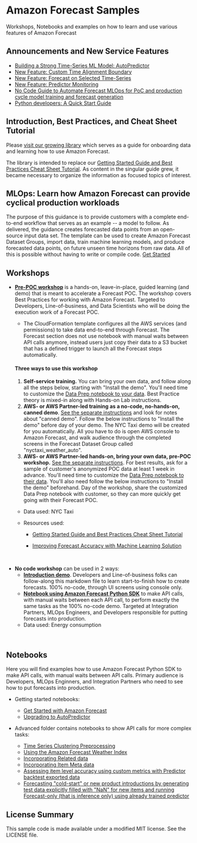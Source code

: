 # Amazon Forecast Samples

Workshops, Notebooks and examples on how to learn and use various features of Amazon Forecast


##  Announcements and New Service Features 

 - [Building a Strong Time-Series ML Model: AutoPredictor](./library/content/AutoPredictor.md)
 - [New Feature: Custom Time Alignment Boundary](./notebooks/advanced/Custom_Time_Alignment_Boundary/Time_Alignment_Boundary_Introduction.ipynb)
 - [New Feature: Forecast on Selected Time-Series](./notebooks/advanced/Forecast_Selected_TimeSeries/Forecast_Selected_TimeSeries_Introduction.ipynb)
 - [New Feature: Predictor Monitoring](./notebooks/advanced/Predictor_Monitoring/Predictor_Monitoring_Introduction.ipynb)
 - [No Code Guide to Automate Forecast MLOps for PoC and production cycle model training and forecast generation](./ml_ops/README.md)
 - [Python developers: A Quick Start Guide](https://github.com/aws-samples/amazon-forecast-samples/blob/main/notebooks/basic/Getting_Started/Amazon_Forecast_Quick_Start_Guide.ipynb)
 

##  Introduction, Best Practices, and Cheat Sheet Tutorial

Please [visit our growing library](./library/README.md) which serves as a guide for onboarding data and learning how to use Amazon Forecast.

The library is intended to replace our [Getting Started Guide and Best Practices Cheat Sheet Tutorial](https://github.com/aws-samples/amazon-forecast-samples/blob/master/ForecastCheatSheet.md).  As content in the singular guide grew, it became necessary to organize the information as focused topics of interest.


## MLOps: Learn how Amazon Forecast can provide cyclical production workloads

The purpose of this guidance is to provide customers with a complete end-to-end workflow that serves as an example -- a model to follow.  As delivered, the guidance creates forecasted data points from an open-source input data set.  The template can be used to create Amazon Forecast Dataset Groups, import data, train machine learning models, and produce forecasted data points, on future unseen time horizons from raw data.  All of this is possible without having to write or compile code.  [Get Started](./ml_ops/README.md)


## Workshops

- **[Pre-POC workshop](https://github.com/aws-samples/amazon-forecast-samples/tree/master/workshops/pre_POC_workshop)** is a hands-on, leave-in-place, guided learning (and demo) that is meant to accelerate a Forecast POC.  The workshop covers Best Practices for working with Amazon Forecast.  Targeted to Developers, Line-of-business, and Data Scientists who will be doing the execution work of a Forecast POC. 

  - The CloudFormation template configures all the AWS services (and permissions) to take data end-to-end through Forecast.  The Forecast section does not use notebook with manual waits between API calls anymore, instead users just copy their data to a S3 bucket that has a defined trigger to launch all the Forecast steps automatically.   

  #### **Three ways to use this workshop**

  1. **Self-service training.** You can bring your own data, and follow along all the steps below, starting with "Install the demo". You'll need time to customize the [Data Prep notebook to your data](https://github.com/aws-samples/amazon-forecast-samples/blob/master/workshops/pre_POC_workshop/1.Getting_Data_Ready_nytaxi.ipynb). Best Practice theory is mixed-in along with Hands-on Lab instructions.
  2. **AWS- or AWS Partner-led training as a no-code, no-hands-on, canned demo**. [See the separate instructions](https://github.com/aws-samples/amazon-forecast-samples/blob/master/workshops/pre_POC_workshop/AWS_instructions.md) and look for notes about "canned demo". Follow the below instructions to "Install the demo" before day of your demo. The NYC Taxi demo will be created for you automatically. All you have to do is open AWS console to Amazon Forecast, and walk audience through the completed screens in the Forecast Dataset Group called "nyctaxi_weather_auto".
  3. **AWS- or AWS Partner-led hands-on, bring your own data, pre-POC workshop.** [See the separate instructions](https://github.com/aws-samples/amazon-forecast-samples/blob/master/workshops/pre_POC_workshop/AWS_instructions.md). For best results, ask for a sample of customer's anonymized POC data at least 1 week in advance. You'll need time to customize the [Data Prep notebook to their data](https://github.com/aws-samples/amazon-forecast-samples/blob/master/workshops/pre_POC_workshop/1.Getting_Data_Ready_nytaxi.ipynb). You'll also need follow the below instructions to "Install the demo" beforehand. Day of the workshop, share the customized Data Prep notebook with customer, so they can more quickly get going with their Forecast POC.

  - Data used:  NYC Taxi

  - Resources used:  

    - [Getting Started Guide and Best Practices Cheat Sheet Tutorial](https://github.com/aws-samples/amazon-forecast-samples/blob/master/ForecastCheatSheet.md)

    - [Improving Forecast Accuracy with Machine Learning Solution](https://github.com/aws-samples/amazon-forecast-samples/blob/master/workshops/pre_POC_workshop/install-forecast-solution.md)

<br>

- **No code workshop** can be used in 2 ways:
  - [**Introduction demo**](https://github.com/aws-samples/amazon-forecast-samples/blob/master/workshops/no_code_workshop/forecast-with-console.md).  Developers and Line-of-business folks can follow-along this markdown file to learn start-to-finish how to create forecasts.  100% no-code, through UI screens using console only.  
  - **[Notebook using Amazon Forecast Python SDK](https://github.com/aws-samples/amazon-forecast-samples/blob/master/workshops/no_code_workshop/forecast-with-api-completed.ipynb)** to make API calls, with manual waits between each API call, to perform exactly the same tasks as the 100% no-code demo.  Targeted at Integration Partners, MLOps Engineers, and Developers responsible for putting forecasts into production.
  - Data used:  Energy consumption
  
<br>

## Notebooks

Here you will find examples how to use Amazon Forecast Python SDK to make API calls, with manual waits between API calls.  Primary audience is Developers, MLOps Enginners, and Integration Partners who need to see how to put forecasts into production.

- Getting started notebooks:
  - [Get Started with Amazon Forecast](https://github.com/aws-samples/amazon-forecast-samples/blob/main/notebooks/basic/Getting_Started/Amazon_Forecast_Quick_Start_Guide.ipynb) 
  - [Upgrading to AutoPredictor](https://github.com/aws-samples/amazon-forecast-samples/blob/main/notebooks/basic/Upgrading_to_AutoPredictor/UpgradeToAutoPredictor.ipynb)

- Advanced folder contains notebooks to show API calls for more complex tasks:
  - [Time Series Clustering Preprocessing](https://github.com/aws-samples/amazon-forecast-samples/blob/master/notebooks/advanced/Clustering_Preprocessing/README.md)
  - [Using the Amazon Forecast Weather Index](https://github.com/aws-samples/amazon-forecast-samples/blob/master/notebooks/advanced/Weather_index/1.%20Training%20your%20model%20with%20Weather%20Index.ipynb)
  - [Incorporating Related data](https://github.com/aws-samples/amazon-forecast-samples/blob/master/notebooks/advanced/Incorporating_Related_Time_Series_dataset_to_your_Predictor/Incorporating_Related_Time_Series_dataset_to_your_Predictor.ipynb) 
  - [Incorporating Item Meta data](https://github.com/aws-samples/amazon-forecast-samples/blob/master/notebooks/advanced/Incorporating_Item_Metadata_Dataset_to_your_Predictor/Incorporating_Item_Metadata_Dataset_to_your_Predictor.ipynb) 
  - [Assessing item level accuracy using custom metrics with Predictor backtest exported data](https://github.com/aws-samples/amazon-forecast-samples/blob/master/notebooks/advanced/Item_Level_Accuracy/Item_Level_Accuracy_Using_Bike_Example.ipynb) 
  - [Forecasting "cold-start" or new product introductions by generating test data explicitly filled with "NaN" for new items and running Forecast-only (that is inference only) using already trained predictor](https://github.com/aws-samples/amazon-forecast-samples/blob/master/notebooks/advanced/Forecast%20with%20Cold%20Start%20Items/Forecast%20with%20Cold%20Start%20Items.ipynb) 



## License Summary

This sample code is made available under a modified MIT license. See the LICENSE file.

